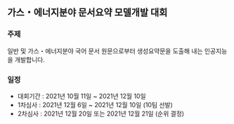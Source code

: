 ## 가스・에너지분야 문서요약 모델개발 대회
### 주제
일반 및 가스・에너지분야 국어 문서 원문으로부터 생성요약문을 도출해 내는 인공지능을 개발합니다.
### 일정
- 대회기간 : 2021년 10월 11일 ~ 2021년 12월 10일
- 1차심사  : 2021년 12월 6일 ~ 2021년 12월 10일 (10팀 선발)
- 2차심사  : 2021년 12월 20일 또는 2021년 12월 21일 (순위 결정)
